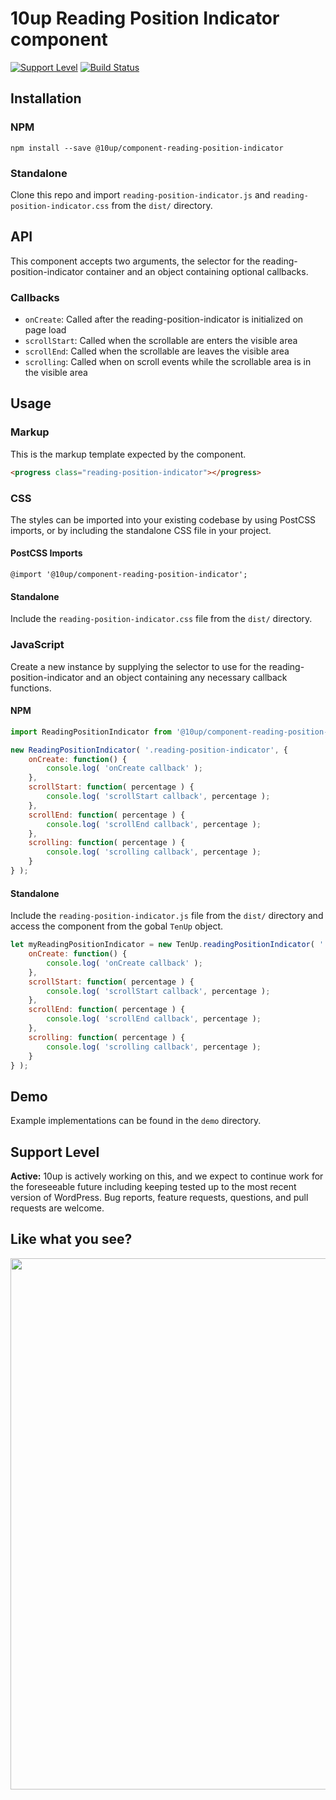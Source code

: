 # 10up Reading Position Indicator component

[![Support Level](https://img.shields.io/badge/support-active-green.svg)](#support-level) [![Build Status][cli-img]][cli-url]

[cli-img]: https://travis-ci.org/10up/component-reading-position-indicator.svg?branch=master
[cli-url]: https://travis-ci.org/10up/component-reading-position-indicator

## Installation

### NPM
`npm install --save @10up/component-reading-position-indicator`

### Standalone
Clone this repo and import `reading-position-indicator.js` and `reading-position-indicator.css` from the `dist/` directory.

## API

This component accepts two arguments, the selector for the reading-position-indicator container and an object containing optional callbacks.

### Callbacks

- `onCreate`: Called after the reading-position-indicator is initialized on page load
- `scrollStart`: Called when the scrollable are enters the visible area
- `scrollEnd`: Called when the scrollable are leaves the visible area
- `scrolling`: Called when on scroll events while the scrollable area is in the visible area

## Usage

### Markup

This is the markup template expected by the component.

```html
<progress class="reading-position-indicator"></progress>
```

### CSS

The styles can be imported into your existing codebase by using PostCSS imports, or by including the standalone CSS file in your project.

#### PostCSS Imports
`@import '@10up/component-reading-position-indicator';`

#### Standalone
Include the `reading-position-indicator.css` file from the `dist/` directory.

### JavaScript

Create a new instance by supplying the selector to use for the reading-position-indicator and an object containing any necessary callback functions.

#### NPM

```javascript
import ReadingPositionIndicator from '@10up/component-reading-position-indicator';

new ReadingPositionIndicator( '.reading-position-indicator', {
	onCreate: function() {
		console.log( 'onCreate callback' );
	},
	scrollStart: function( percentage ) {
		console.log( 'scrollStart callback', percentage );
	},
	scrollEnd: function( percentage ) {
		console.log( 'scrollEnd callback', percentage );
	},
	scrolling: function( percentage ) {
		console.log( 'scrolling callback', percentage );
	}
} );
```

#### Standalone

Include the `reading-position-indicator.js` file from the `dist/` directory and access the component from the gobal `TenUp` object.

```javascript
let myReadingPositionIndicator = new TenUp.readingPositionIndicator( '.reading-position-indicator', {
	onCreate: function() {
		console.log( 'onCreate callback' );
	},
	scrollStart: function( percentage ) {
		console.log( 'scrollStart callback', percentage );
	},
	scrollEnd: function( percentage ) {
		console.log( 'scrollEnd callback', percentage );
	},
	scrolling: function( percentage ) {
		console.log( 'scrolling callback', percentage );
	}
} );
```

## Demo

Example implementations can be found in the `demo` directory.

## Support Level

**Active:** 10up is actively working on this, and we expect to continue work for the foreseeable future including keeping tested up to the most recent version of WordPress.  Bug reports, feature requests, questions, and pull requests are welcome.

## Like what you see?

<a href="http://10up.com/contact/"><img src="https://10updotcom-wpengine.s3.amazonaws.com/uploads/2016/10/10up-Github-Banner.png" width="850"></a>
